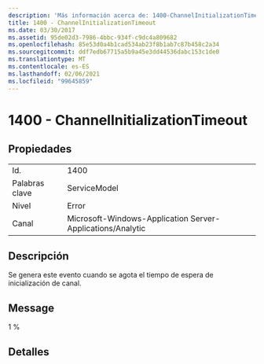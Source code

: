 ```yaml
---
description: 'Más información acerca de: 1400-ChannelInitializationTimeout'
title: 1400 - ChannelInitializationTimeout
ms.date: 03/30/2017
ms.assetid: 95de02d3-7986-4bbc-934f-c9dc4a809682
ms.openlocfilehash: 85e53d0a4b1cad534ab23f8b1ab7c87b458c2a34
ms.sourcegitcommit: ddf7edb67715a5b9a45e3dd44536dabc153c1de0
ms.translationtype: MT
ms.contentlocale: es-ES
ms.lasthandoff: 02/06/2021
ms.locfileid: "99645859"
---
```

# <a name="1400---channelinitializationtimeout"></a>1400 - ChannelInitializationTimeout

## <a name="properties"></a>Propiedades  
  
|||  
|-|-|  
|Id.|1400|  
|Palabras clave|ServiceModel|  
|Nivel|Error|  
|Canal|Microsoft-Windows-Application Server-Applications/Analytic|  
  
## <a name="description"></a>Descripción  

 Se genera este evento cuando se agota el tiempo de espera de inicialización de canal.  
  
## <a name="message"></a>Message  

 1 %  
  
## <a name="details"></a>Detalles
